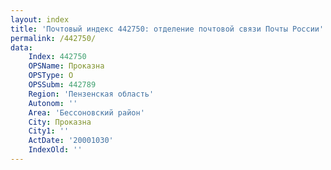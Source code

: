 ```yaml
---
layout: index
title: 'Почтовый индекс 442750: отделение почтовой связи Почты России'
permalink: /442750/
data:
    Index: 442750
    OPSName: Проказна
    OPSType: О
    OPSSubm: 442789
    Region: 'Пензенская область'
    Autonom: ''
    Area: 'Бессоновский район'
    City: Проказна
    City1: ''
    ActDate: '20001030'
    IndexOld: ''
---
```

